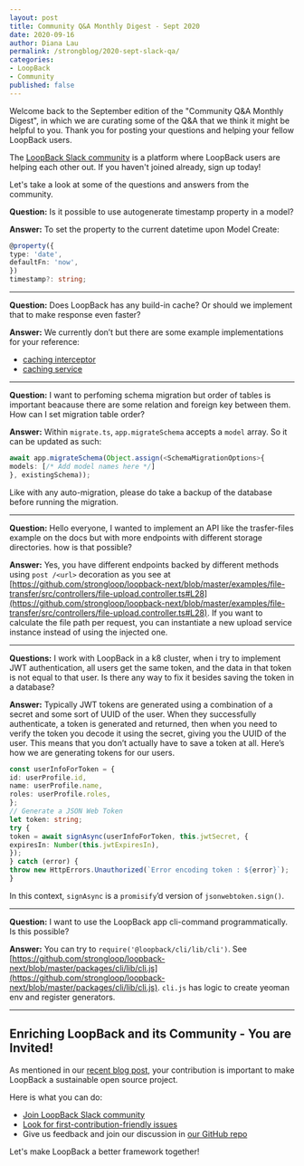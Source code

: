 ```yaml
---
layout: post
title: Community Q&A Monthly Digest - Sept 2020
date: 2020-09-16
author: Diana Lau
permalink: /strongblog/2020-sept-slack-qa/
categories:
- LoopBack
- Community
published: false
---
```


Welcome back to the September edition of the "Community Q&A Monthly Digest", in which we are curating some of the Q&A that we think it might be helpful to you. Thank you for posting your questions and helping your fellow LoopBack users. 

The [LoopBack Slack community](https://join.slack.com/t/loopbackio/shared_invite/zt-8lbow73r-SKAKz61Vdao~_rGf91pcsw) is a platform where LoopBack users are helping each other out. If you haven't joined already, sign up today!

Let's take a look at some of the questions and answers from the community.

<!--more-->

**Question:** Is it possible to use autogenerate timestamp property in a model?

**Answer:** To set the property to the current datetime upon Model Create:
```ts
@property({
type: 'date',
defaultFn: 'now',
})
timestamp?: string;
```

---

**Question:** Does LoopBack has any build-in cache? Or should we implement that to make response even faster?

**Answer:**
We currently don’t but there are some example implementations for your reference:
- [caching interceptor](https://github.com/strongloop/loopback-next/tree/master/packages/rest/src/__tests__/acceptance/caching-interceptor)
- [caching service](https://github.com/strongloop/loopback-next/blob/master/examples/greeting-app/src/caching-service.ts)

--- 

**Question:** I want to perfoming schema migration but order of tables is important beacause there are some relation and foreign key between them. How can I set migration table order?

**Answer:** Within `migrate.ts`, `app.migrateSchema` accepts a `model` array. So it can be updated as such:
```ts
await app.migrateSchema(Object.assign(<SchemaMigrationOptions>{
models: [/* Add model names here */]
}, existingSchema));
```
Like with any auto-migration, please do take a backup of the database before running the migration.

---

**Question:** Hello everyone, I wanted to implement an API like the trasfer-files example on the docs but with more endpoints with different storage directories. how is that possible?

**Answer:** Yes, you have different endpoints backed by different methods using `post /<url>` decoration as you see at [https://github.com/strongloop/loopback-next/blob/master/examples/file-transfer/src/controllers/file-upload.controller.ts#L28](https://github.com/strongloop/loopback-next/blob/master/examples/file-transfer/src/controllers/file-upload.controller.ts#L28). If you want to calculate the file path per request, you can instantiate a new upload service instance instead of using the injected one.

---

**Questions:** I work with LoopBack in a k8 cluster, when i try to implement JWT authentication, all users get the same token, and the data in that token is not equal to that user. Is there any way to fix it besides saving the token in a database? 

**Answer:** Typically JWT tokens are generated using a combination of a secret and some sort of UUID of the user. When they successfully authenticate, a token is generated and returned, then when you need to verify the token you decode it using the secret, giving you the UUID of the user. This means that you don’t actually have to save a token at all. Here’s how we are generating tokens for our users.

```ts
const userInfoForToken = {
id: userProfile.id,
name: userProfile.name,
roles: userProfile.roles,
};
// Generate a JSON Web Token
let token: string;
try {
token = await signAsync(userInfoForToken, this.jwtSecret, {
expiresIn: Number(this.jwtExpiresIn),
});
} catch (error) {
throw new HttpErrors.Unauthorized(`Error encoding token : ${error}`);
}
```
In this context, `signAsync` is a `promisify`’d version of `jsonwebtoken.sign()`.

--- 

**Question:** I want to use the LoopBack app cli-command programmatically. Is this possible?

**Answer:**
You can try to `require('@loopback/cli/lib/cli')`. See [https://github.com/strongloop/loopback-next/blob/master/packages/cli/lib/cli.js](https://github.com/strongloop/loopback-next/blob/master/packages/cli/lib/cli.js). `cli.js` has logic to create yeoman env and register generators.

---


## Enriching LoopBack and its Community - You are Invited!

As mentioned in our [recent blog post](https://strongloop.com/strongblog/2020-community-contribution/), your contribution is important to make LoopBack a sustainable open source project. 

Here is what you can do:
- [Join LoopBack Slack community](https://join.slack.com/t/loopbackio/shared_invite/zt-8lbow73r-SKAKz61Vdao~_rGf91pcsw)
- [Look for first-contribution-friendly issues](https://github.com/strongloop/loopback-next/issues?q=is%3Aissue+is%3Aopen+label%3A%22good+first+issue%22)
- Give us feedback and join our discussion in [our GitHub repo](https://github.com/strongloop/loopback-next)

Let's make LoopBack a better framework together!